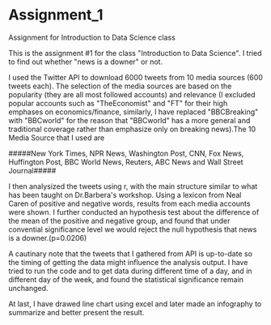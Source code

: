 # Assignment_1
Assignment for Introduction to Data Science class

This is the assignment #1 for the class "Introduction to Data Science". I tried to find out whether "news is a downer" or not.

I used the Twitter API to download 6000 tweets from 10 media sources (600 tweets each). The selection of the media sources are based on the popularity (they are all most followed accounts) and relevance (I excluded popular accounts such as "TheEconomist" and "FT" for their high emphases on economics/finance, similarly, I have replaced "BBCBreaking" with "BBCworld" for the reason that "BBCworld" has a more general and traditional coverage rather than emphasize only on breaking news).The 10 Media Source that I used are

#####New York Times, NPR News, Washington Post, CNN, Fox News, Huffington Post, BBC World News, Reuters, ABC News and Wall Street Journal#####

I then analysized the tweets using r, with the main structure similar to what has been taught on Dr.Barbera's workshop. Using a lexicon from Neal Caren of positive and negative words, results from each media accounts were shown. I further conducted an hypothesis test about the difference of the mean of the positive and negative group, and found that under convential significance level we would reject the null hypothesis that news is a downer.(p=0.0206)

A cautinary note that the tweets that I gathered from API is up-to-date so the timing of getting the data might influence the analysis output. I have tried to run the code and to get data during different time of a day, and in different day of the week, and found the statistical significance remain unchanged.

At last, I have drawed line chart using excel and later made an infography to summarize and better present the result.
